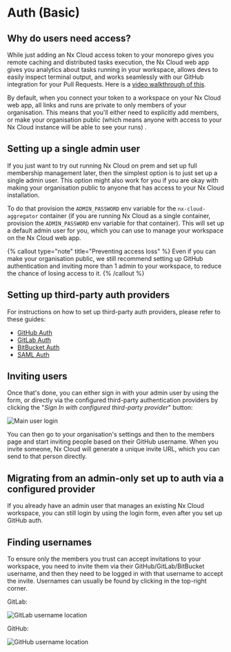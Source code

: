 # Auth (Basic)

## Why do users need access?

While just adding an Nx Cloud access token to your monorepo gives you remote caching and distributed tasks
execution, the Nx Cloud web app gives you analytics about tasks running in your workspace, allows devs to easily inspect
terminal output, and works seamlessly with our GitHub integration for your Pull Requests. Here is
a [video walkthrough of this](https://youtu.be/GT7XIwG1i5A?t=409).

By default, when you connect your token to a workspace on your Nx Cloud web app, all links and runs are private to only
members of your organisation. This means that you'll either need to explicitly add members, or make your organisation
public (which means anyone with access to your Nx Cloud instance will be able to see your runs)
.

## Setting up a single admin user

If you just want to try out running Nx Cloud on prem and set up full membership management later, then the simplest
option is to
just set up a single admin user. This option might also work for you if you are okay
with making your organisation public to anyone that has access to your
Nx Cloud installation.

To do that provision the `ADMIN_PASSWORD` env variable for the `nx-cloud-aggregator` container (if you are running Nx
Cloud as a single container, provision the `ADMIN_PASSWORD` env variable for that container). This will set up a
default admin user for you, which you can use to manage your workspace on the Nx Cloud web app.

{% callout type="note" title="Preventing access loss" %}
Even if you can make your organisation public, we still recommend setting up GitHub authentication and inviting more
than 1 admin to your workspace, to reduce the chance of losing access to it.
{% /callout %}

## Setting up third-party auth providers

For instructions on how to set up third-party auth providers, please refer to these guides:

- [GitHub Auth](/ci/recipes/enterprise/on-premise/auth-github)
- [GitLab Auth](/ci/recipes/enterprise/on-premise/auth-gitlab)
- [BitBucket Auth](/ci/recipes/enterprise/on-premise/auth-bitbucket)
- [SAML Auth](/ci/recipes/enterprise/on-premise/auth-saml)

## Inviting users

Once that's done, you can either sign in with your admin user by using the form, or
directly via the configured third-party authentication providers by clicking the "_Sign In with configured third-party provider_" button:

![Main user login](/nx-cloud/enterprise/on-premise/images/main-user-login.webp)

You can then go to your organisation's settings and then to the members page and start inviting people based on their GitHub username.
When you invite someone, Nx Cloud will generate a unique invite URL, which you can send to that person directly.

## Migrating from an admin-only set up to auth via a configured provider

If you already have an admin user that manages an existing Nx Cloud workspace, you can still login by using the login form, even after you set up
GitHub auth.

## Finding usernames

To ensure only the members you trust can accept invitations to your workspace, you need to invite them via their
GitHub/GitLab/BitBucket username, and then they need to be logged in with that username to accept the invite. Usernames
can usually be found by clicking in the top-right corner.

GitLab:

![GitLab username location](/nx-cloud/enterprise/on-premise/images/gitlab-username.png)

GitHub:

![GitHub username location](/nx-cloud/enterprise/on-premise/images/github-username.png)

